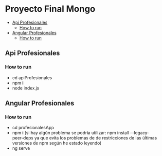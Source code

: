 # Proyecto Final Mongo

- [Api Profesionales](#api-profesionales)
  * [How to run](#how-to-run)
- [Angular Profesionales](#ionic-books)
  * [How to run](#how-to-run)

## Api Profesionales
  ### How to run
  - cd apiProfesionales
  - npm i
  - node index.js

## Angular Profesionales
  ### How to run
  - cd profesionalesApp
  - npm i (si hay algún problema se podría utilizar: npm install --legacy-peer-deps ya que evita los problemas de de restricciones de las últimas versiones de npm según he estado leyendo)
  - ng serve
  